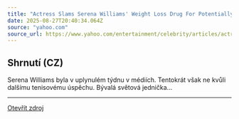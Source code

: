 ```yaml
---
title: "Actress Slams Serena Williams' Weight Loss Drug For Potentially 'Devastating' Side Effects"
date: 2025-08-27T20:40:34.064Z
source: "yahoo.com"
source_url: https://www.yahoo.com/entertainment/celebrity/articles/actress-slams-serena-williams-weight-014521361.html
---
```


## Shrnutí (CZ)
Serena Williams byla v uplynulém týdnu v médiích. Tentokrát však ne kvůli dalšímu tenisovému úspěchu. Bývalá světová jednička...

---

[Otevřít zdroj](https://www.yahoo.com/entertainment/celebrity/articles/actress-slams-serena-williams-weight-014521361.html)
